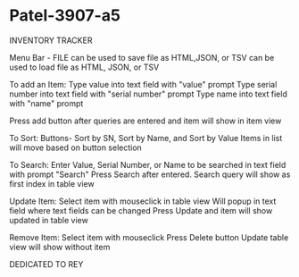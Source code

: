 # Patel-3907-a5

INVENTORY TRACKER

Menu Bar - FILE
can be used to save file as HTML,JSON, or TSV
can be used to load file as HTML, JSON, or TSV

To add an Item: 
Type value into text field with "value" prompt
Type serial number into text field with "serial number" prompt
Type name into text field with "name" prompt 

Press add button after queries are entered and item will show in item view 

To Sort:
Buttons- Sort by SN, Sort by Name, and Sort by Value 
Items in list will move based on button selection 

To Search: 
Enter Value, Serial Number, or Name to be searched in text field with prompt "Search"
Press Search after entered.
Search query will show as first index in table view

Update Item:
Select item with mouseclick in table view 
Will popup in text field where text fields can be changed 
Press Update and item will show updated in table view 

Remove Item:
Select item with mouseclick 
Press Delete button 
Update table view will show without item 

DEDICATED TO REY
